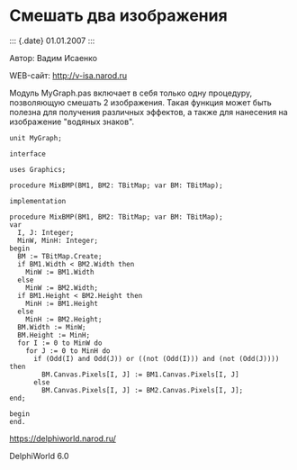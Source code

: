 Смешать два изображения
=======================

::: {.date}
01.01.2007
:::

Автор: Вадим Исаенко

WEB-сайт: http://v-isa.narod.ru

Модуль MyGraph.pas включает в себя только одну процедуру, позволяющую
смешать 2 изображения. Такая функция может быть полезна для получения
различных эффектов, а также для нанесения на изображение \"водяных
знаков\".

    unit MyGraph;
     
    interface
     
    uses Graphics;
     
    procedure MixBMP(BM1, BM2: TBitMap; var BM: TBitMap);
     
    implementation
     
    procedure MixBMP(BM1, BM2: TBitMap; var BM: TBitMap);
    var
      I, J: Integer;
      MinW, MinH: Integer;
    begin
      BM := TBitMap.Create;
      if BM1.Width < BM2.Width then
        MinW := BM1.Width
      else
        MinW := BM2.Width;
      if BM1.Height < BM2.Height then
        MinH := BM1.Height
      else
        MinH := BM2.Height;
      BM.Width := MinW;
      BM.Height := MinH;
      for I := 0 to MinW do
        for J := 0 to MinH do
          if (Odd(I) and Odd(J)) or ((not (Odd(I))) and (not (Odd(J)))) then
            BM.Canvas.Pixels[I, J] := BM1.Canvas.Pixels[I, J]
          else
            BM.Canvas.Pixels[I, J] := BM2.Canvas.Pixels[I, J];
    end;
     
    begin
    end.

<https://delphiworld.narod.ru/>

DelphiWorld 6.0
